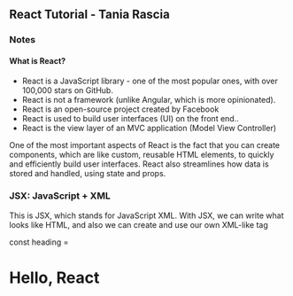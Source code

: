 <h2>React Tutorial - Tania Rascia</h2>


<h3>Notes</h3>
<h4>What is React?</h4>
<ul>
  <li>React is a JavaScript library - one of the most popular ones, with over 100,000 stars on GitHub.</li>
  <li>React is not a framework (unlike Angular, which is more opinionated).</li>
  <li>React is an open-source project created by Facebook</li>
  <li>React is used to build user interfaces (UI) on the front end..</li>
  <li>React is the view layer of an MVC application (Model View Controller)</li>
</ul>




<p>One of the most important aspects of React is the fact that you can create components, which are like custom, reusable HTML elements, to quickly and efficiently build user interfaces. React also streamlines how data is stored and handled, using state and props.</p>

<h3>JSX: JavaScript + XML</h3>

<p>This is JSX, which stands for JavaScript XML. With JSX, we can write what looks like HTML, and also we can create and use our own XML-like tag</p>

<p>const heading = <h1 className="site-heading">Hello, React</h1></p>
